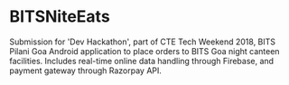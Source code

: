# BITSNiteEats
Submission for 'Dev Hackathon', part of CTE Tech Weekend 2018, BITS Pilani Goa
Android application to place orders to BITS Goa night canteen facilities. 
Includes real-time online data handling through Firebase, and payment gateway through Razorpay API. 
